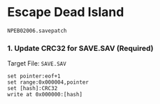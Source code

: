 #  Escape Dead Island 

`NPEB02006.savepatch`

### 1. Update CRC32 for SAVE.SAV (Required)

Target File: `SAVE.SAV`

```
set pointer:eof+1
set range:0x000004,pointer
set [hash]:CRC32
write at 0x000000:[hash]
```

